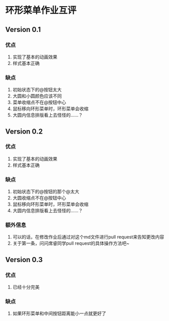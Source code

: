 # 环形菜单作业互评

## Version 0.1

### 优点

1. 实现了基本的动画效果
1. 样式基本正确

### 缺点

1. 初始状态下的@按钮太大
1. 大圆和小圆颜色应该不同
1. 菜单收缩点不在@按钮中心
1. 鼠标移向环形菜单时，环形菜单会收缩
1. 大圆内信息排版看上去怪怪的……？

## Version 0.2

### 优点

1. 实现了基本的动画效果
1. 样式基本正确

### 缺点

1. 初始状态下的@按钮的那个@太大
1. 大圆收缩点不在@按钮中心
1. 鼠标移向环形菜单时，环形菜单会收缩
1. 大圆内信息排版看上去怪怪的……？


### 额外信息

1. 可以的话，在修改作业后通过对这个md文件进行pull request来告知更改内容
1. 关于第一条，问问席睿同学pull request的具体操作方法吧~

## Version 0.3

### 优点

1. 已经十分完美

### 缺点

1. 如果环形菜单和中间按钮距离能小一点就更好了